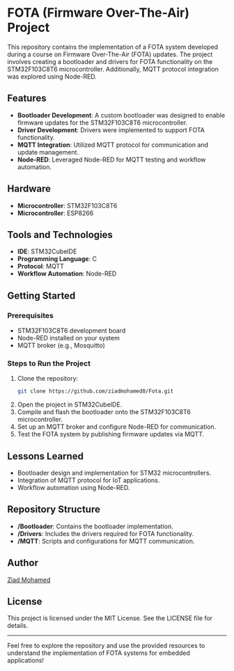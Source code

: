 # FOTA (Firmware Over-The-Air) Project

This repository contains the implementation of a FOTA system developed during a course on Firmware Over-The-Air (FOTA) updates. The project involves creating a bootloader and drivers for FOTA functionality on the STM32F103C8T6 microcontroller. Additionally, MQTT protocol integration was explored using Node-RED.

## Features
- **Bootloader Development**: A custom bootloader was designed to enable firmware updates for the STM32F103C8T6 microcontroller.
- **Driver Development**: Drivers were implemented to support FOTA functionality.
- **MQTT Integration**: Utilized MQTT protocol for communication and update management.
- **Node-RED**: Leveraged Node-RED for MQTT testing and workflow automation.

## Hardware
- **Microcontroller**: STM32F103C8T6
- **Microcontroller**: ESP8266
  
## Tools and Technologies
- **IDE**: STM32CubeIDE
- **Programming Language**: C
- **Protocol**: MQTT
- **Workflow Automation**: Node-RED

## Getting Started

### Prerequisites
- STM32F103C8T6 development board
- Node-RED installed on your system
- MQTT broker (e.g., Mosquitto)

### Steps to Run the Project
1. Clone the repository:
   ```bash
   git clone https://github.com/ziadmohamed0/Fota.git
   ```
2. Open the project in STM32CubeIDE.
3. Compile and flash the bootloader onto the STM32F103C8T6 microcontroller.
4. Set up an MQTT broker and configure Node-RED for communication.
5. Test the FOTA system by publishing firmware updates via MQTT.

## Lessons Learned
- Bootloader design and implementation for STM32 microcontrollers.
- Integration of MQTT protocol for IoT applications.
- Workflow automation using Node-RED.

## Repository Structure
- **/Bootloader**: Contains the bootloader implementation.
- **/Drivers**: Includes the drivers required for FOTA functionality.
- **/MQTT**: Scripts and configurations for MQTT communication.

## Author
[Ziad Mohamed](https://github.com/ziadmohamed0)

## License
This project is licensed under the MIT License. See the LICENSE file for details.

---
Feel free to explore the repository and use the provided resources to understand the implementation of FOTA systems for embedded applications!

